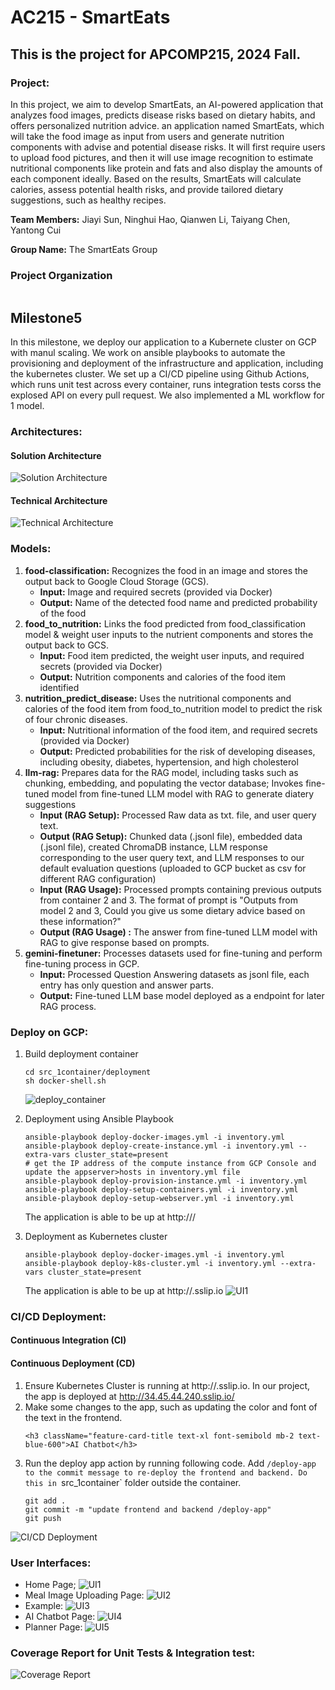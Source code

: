 # AC215 - SmartEats 
## This is the project for APCOMP215, 2024 Fall. 

### Project:
In this project, we aim to develop SmartEats, an AI-powered application that analyzes food images, predicts disease risks based on dietary habits, and offers personalized nutrition advice. 
an application named SmartEats, which will take the food image as input from users and generate nutrition components with advise and potential disease risks. It will first require users to upload food pictures, and then it will use image recognition to estimate nutritional components like protein and fats and also display the amounts of each
component ideally. Based on the results, SmartEats will calculate calories, assess potential health risks, and provide tailored dietary suggestions, such as healthy recipes.

**Team Members:**
Jiayi Sun, Ninghui Hao, Qianwen Li, Taiyang Chen, Yantong Cui

**Group Name:**
The SmartEats Group

### Project Organization
```
```

## Milestone5 

In this milestone, we deploy our application to a Kubernete cluster on GCP with manul scaling. We work on ansible playbooks to automate the provisioning and deployment of the infrastructure and application, including the kubernetes cluster. We set up a CI/CD pipeline using Github Actions, which runs unit test across every container, runs integration tests corss the explosed API on every pull request. We also implemented a ML workflow for 1 model. 

### Architectures:
#### Solution Architecture
![Solution Architecture](images/solution.jpg)
#### Technical Architecture
![Technical Architecture](images/tech.png)


### Models:
1. **food-classification:** Recognizes the food in an image and stores the output back to Google Cloud Storage (GCS).
    - **Input:** Image and required secrets (provided via Docker)
    - **Output:** Name of the detected food name and predicted probability of the food
2. **food_to_nutrition:** Links the food predicted from food_classification model & weight user inputs to the nutrient components and stores the output back to GCS.
    - **Input:** Food item predicted, the weight user inputs, and required secrets (provided via Docker)
    - **Output:** Nutrition components and calories of the food item identified
3. **nutrition_predict_disease:** Uses the nutritional components and calories of the food item from food_to_nutrition model to predict the risk of four chronic diseases. 
    - **Input:** Nutritional information of the food item, and required secrets (provided via Docker)
    - **Output:** Predicted probabilities for the risk of developing diseases, including obesity, diabetes, hypertension, and high cholesterol
4. **llm-rag:** Prepares data for the RAG model, including tasks such as chunking, embedding, and populating the vector database; Invokes fine-tuned model from fine-tuned LLM model with RAG to generate diatery suggestions
    - **Input (RAG Setup):** Processed Raw data as txt. file, and user query text.
    - **Output (RAG Setup):** Chunked data (.jsonl file), embedded data (.jsonl file), created ChromaDB instance, LLM response corresponding to the user query text, and LLM responses to our default evaluation questions (uploaded to GCP bucket as csv for different RAG configuration)
    - **Input (RAG Usage):** Processed prompts containing previous outputs from container 2 and 3. The format of prompt is "Outputs from model 2 and 3, Could you give us some dietary advice based on these information?"
    - **Output (RAG Usage) :** The answer from fine-tuned LLM model with RAG to give response based on prompts.
5.  **gemini-finetuner:** Processes datasets used for fine-tuning and perform fine-tuning process in GCP.
    - **Input:** Processed Question Answering datasets as jsonl file, each entry has only question and answer parts.
    - **Output:** Fine-tuned LLM base model deployed as a endpoint for later RAG process.
      

### Deploy on GCP:
1. Build deployment container
    ```
    cd src_1container/deployment
    sh docker-shell.sh
    ```
    ![deploy_container](images/deploy_container.png)
   
3. Deployment using Ansible Playbook 
    ```
    ansible-playbook deploy-docker-images.yml -i inventory.yml 
    ansible-playbook deploy-create-instance.yml -i inventory.yml --extra-vars cluster_state=present
    # get the IP address of the compute instance from GCP Console and update the appserver>hosts in inventory.yml file
    ansible-playbook deploy-provision-instance.yml -i inventory.yml
    ansible-playbook deploy-setup-containers.yml -i inventory.yml
    ansible-playbook deploy-setup-webserver.yml -i inventory.yml
    ```
    The application is able to be up at http://<External IP>/
   
4. Deployment as Kubernetes cluster
   ```
   ansible-playbook deploy-docker-images.yml -i inventory.yml 
   ansible-playbook deploy-k8s-cluster.yml -i inventory.yml --extra-vars cluster_state=present
   ```
   The application is able to be up at http://<YOUR INGRESS IP>.sslip.io
   ![UI1](images/UI1.png)
   
### CI/CD Deployment:
#### Continuous Integration (CI)
#### Continuous Deployment (CD)
1. Ensure Kubernetes Cluster is running at http://<YOUR INGRESS IP>.sslip.io. In our project, the app is deployed at http://34.45.44.240.sslip.io/
2. Make some changes to the app, such as updating the color and font of the text in the frontend.
    ```
    <h3 className="feature-card-title text-xl font-semibold mb-2 text-blue-600">AI Chatbot</h3>
    ```
3. Run the deploy app action by running following code. Add `/deploy-app to the commit message to re-deploy the frontend and backend. Do this in `src_1container` folder outside the container.
    ```
    git add .
    git commit -m "update frontend and backend /deploy-app"
    git push
    ```
![CI/CD Deployment](images/ci_cd_deployment.png)

### User Interfaces:
- Home Page;
![UI1](images/UI1.png)
- Meal Image Uploading Page:
![UI2](images/UI2.png)
- Example:
![UI3](images/UI3.png)
- AI Chatbot Page:
![UI4](images/UI4.png)
- Planner Page:
![UI5](images/UI5.png)

### Coverage Report for Unit Tests & Integration test:
![Coverage Report](images/Coverage-report.png)

